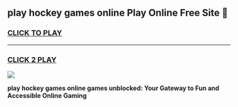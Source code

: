 
## play hockey games online Play Online Free Site 👋
<h3>
<a href="https://download.freeplayer.one?title=play_hockey_games_online&ref=21F">CLICK TO PLAY</a></h3>
<hr>

<h3>
<a href="https://download.freeplayer.one?title=play_hockey_games_online&ref=21F">CLICK 2 PLAY</a>
  
</h3>

<a href="https://download.freeplayer.one?title=play_hockey_games_online&ref=21F"><img src="https://cdnb.artstation.com/p/assets/images/images/032/539/853/original/anto-thomas-button-gif.gif"></a>


**play hockey games online games unblocked: Your Gateway to Fun and Accessible Online Gaming**

